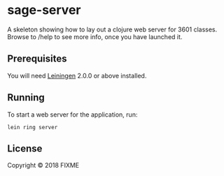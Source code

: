 # sage-server
A skeleton showing how to lay out a clojure web server for 3601 classes.
Browse to /help to see more info, once you have launched it.

## Prerequisites

You will need [Leiningen][] 2.0.0 or above installed.

[leiningen]: https://github.com/technomancy/leiningen

## Running

To start a web server for the application, run:

    lein ring server

## License

Copyright © 2018 FIXME
